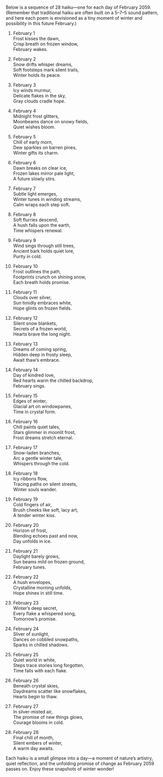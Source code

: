 Below is a sequence of 28 haiku—one for each day of February 2059. (Remember that traditional haiku are often built on a 5–7–5 sound pattern, and here each poem is envisioned as a tiny moment of winter and possibility in this future February.)

1. February 1  
Frost kisses the dawn,  
Crisp breath on frozen window,  
February wakes.

2. February 2  
Snow drifts whisper dreams,  
Soft footsteps mark silent trails,  
Winter holds its peace.

3. February 3  
Icy winds murmur,  
Delicate flakes in the sky,  
Gray clouds cradle hope.

4. February 4  
Midnight frost glitters,  
Moonbeams dance on snowy fields,  
Quiet wishes bloom.

5. February 5  
Chill of early morn,  
Dew sparkles on barren pines,  
Winter gifts its charm.

6. February 6  
Dawn breaks on clear ice,  
Frozen lakes mirror pale light,  
A future slowly stirs.

7. February 7  
Subtle light emerges,  
Winter tunes in winding streams,  
Calm wraps each step soft.

8. February 8  
Soft flurries descend,  
A hush falls upon the earth,  
Time whispers renewal.

9. February 9  
Wind sings through still trees,  
Ancient bark holds quiet lore,  
Purity in cold.

10. February 10  
Frost outlines the path,  
Footprints crunch on shining snow,  
Each breath holds promise.

11. February 11  
Clouds over silver,  
Sun timidly embraces white,  
Hope glints on frozen fields.

12. February 12  
Silent snow blankets,  
Secrets of a frozen world,  
Hearts brave the long night.

13. February 13  
Dreams of coming spring,  
Hidden deep in frosty sleep,  
Await thaw’s embrace.

14. February 14  
Day of kindred love,  
Red hearts warm the chilled backdrop,  
February sings.

15. February 15  
Edges of winter,  
Glacial art on windowpanes,  
Time in crystal form.

16. February 16  
Chill paints quiet tales,  
Stars glimmer in moonlit frost,  
Frost dreams stretch eternal.

17. February 17  
Snow-laden branches,  
Arc a gentle winter tale,  
Whispers through the cold.

18. February 18  
Icy ribbons flow,  
Tracing paths on silent streets,  
Winter souls wander.

19. February 19  
Cold fingers of air,  
Brush cheeks like soft, lacy art,  
A tender winter kiss.

20. February 20  
Horizon of frost,  
Blending echoes past and now,  
Day unfolds in ice.

21. February 21  
Daylight barely grows,  
Sun beams mild on frozen ground,  
February tunes.

22. February 22  
A hush envelopes,  
Crystalline morning unfolds,  
Hope shines in still time.

23. February 23  
Winter’s deep secret,  
Every flake a whispered song,  
Tomorrow’s promise.

24. February 24  
Sliver of sunlight,  
Dances on cobbled snowpaths,  
Sparks in chilled shadows.

25. February 25  
Quiet world in white,  
Steps trace stories long forgotten,  
Time falls with each flake.

26. February 26  
Beneath crystal skies,  
Daydreams scatter like snowflakes,  
Hearts begin to thaw.

27. February 27  
In silver-misted air,  
The promise of new things glows,  
Courage blooms in cold.

28. February 28  
Final chill of month,  
Silent embers of winter,  
A warm day awaits.

Each haiku is a small glimpse into a day—a moment of nature’s artistry, quiet reflection, and the unfolding promise of change as February 2059 passes on. Enjoy these snapshots of winter wonder!
